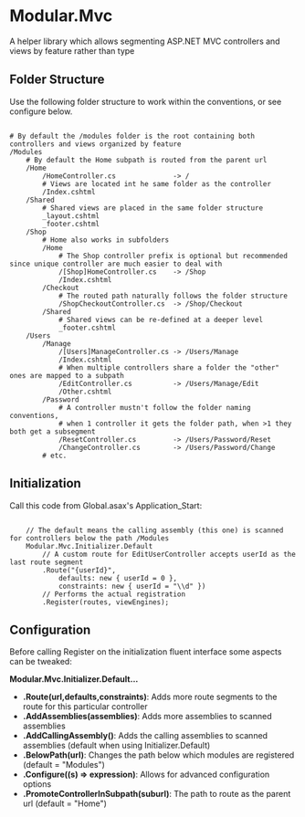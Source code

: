 Modular.Mvc
==========

A helper library which allows segmenting ASP.NET MVC controllers and views by feature rather than type


Folder Structure
----------------

Use the following folder structure to work within the conventions, or see configure below.

<pre><code>
# By default the /modules folder is the root containing both controllers and views organized by feature
/Modules
	# By default the Home subpath is routed from the parent url
	/Home
		/HomeController.cs				-> /
		# Views are located int he same folder as the controller
		/Index.cshtml
	/Shared
		# Shared views are placed in the same folder structure
		_layout.cshtml
		_footer.cshtml
	/Shop
		# Home also works in subfolders
		/Home
			# The Shop controller prefix is optional but recommended since unique controller are much easier to deal with
			/[Shop]HomeController.cs	-> /Shop
			/Index.cshtml
		/Checkout
			# The routed path naturally follows the folder structure
			/ShopCheckoutController.cs	-> /Shop/Checkout
		/Shared
			# Shared views can be re-defined at a deeper level
			_footer.cshtml
	/Users
		/Manage
			/[Users]ManageController.cs	-> /Users/Manage
			/Index.cshtml
			# When multiple controllers share a folder the "other" ones are mapped to a subpath
			/EditController.cs			-> /Users/Manage/Edit
			/Other.cshtml
		/Password
			# A controller mustn't follow the folder naming conventions, 
			# when 1 controller it gets the folder path, when >1 they both get a subsegment
			/ResetController.cs			-> /Users/Password/Reset
			/ChangeController.cs		-> /Users/Password/Change
		# etc.
</code></pre>

Initialization
--------------

Call this code from Global.asax's Application_Start:

<pre><code>
    // The default means the calling assembly (this one) is scanned for controllers below the path /Modules
    Modular.Mvc.Initializer.Default
        // A custom route for EditUserController accepts userId as the last route segment
        .Route<EditUserController>("{userId}",
            defaults: new { userId = 0 },
            constraints: new { userId = "\\d" })
        // Performs the actual registration
        .Register(routes, viewEngines);
</code></pre>

Configuration
-------------

Before calling Register on the initialization fluent interface some aspects can be tweaked:

__Modular.Mvc.Initializer.Default...__

* __.Route<TController>(url,defaults,constraints)__: Adds more route segments to the route for this particular controller
* __.AddAssemblies(assemblies)__: Adds more assemblies to scanned assemblies
* __.AddCallingAssembly()__: Adds the calling assemblies to scanned assemblies (default when using Initializer.Default)
* __.BelowPath(url)__: Changes the path below which modules are registered (default = "Modules")
* __.Configure((s) => expression)__: Allows for advanced configuration options
* __.PromoteControllerInSubpath(suburl)__: The path to route as the parent url (default = "Home")
